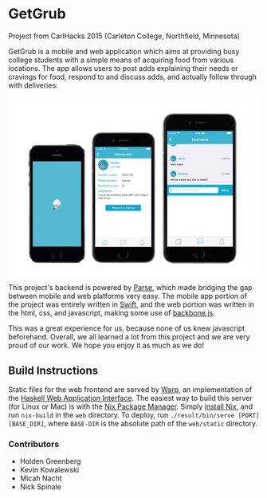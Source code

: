 GetGrub
=======

Project from CarlHacks 2015 (Carleton College, Northfield, Minnesota)

GetGrub is a mobile and web application which aims at providing busy college students with a simple means of acquiring food from various locations.
The app allows users to post adds explaining their needs or cravings for food, respond to and discuss adds, and actually follow through with deliveries:

![demo](common/demo.jpg)

This project's backend is powered by [Parse](http://parse.com), which made bridging the gap between mobile and web platforms very easy.
The mobile app portion of the project was entirely written in [Swift](http://developer.apple.com/swift/), and the web portion was written in the html, css, and javascript, making some use of [backbone.js](backbonejs.org).

This was a great experience for us, because none of us knew javascript beforehand.
Overall, we all learned a lot from this project and we are very proud of our work.
We hope you enjoy it as much as we do!

Build Instructions
------------------

Static files for the web frontend are served by [Warp](htps://hackage.haskell.org/pacakge/warp), an implementation of the [Haskell Web Application Interface](https://hackage.haskell.org/package/wai).
The easiest way to build this server (for Linux or Mac) is with the [Nix Package Manager](nixos.org).
Simply [install Nix](nixos.org/nixos/download.html), and run `nix-build` in the `web` directory.
To deploy, run `./result/bin/serve [PORT] [BASE_DIR]`, where `BASE-DIR` is the absolute path of the `web/static` directory.

### Contributors
*   Holden Greenberg
*   Kevin Kowalewski
*   Micah Nacht
*   Nick Spinale
